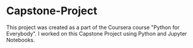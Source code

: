 # Capstone-Project

This project was created as a part of the Coursera course "Python for Everybody". I worked on this Capstone Project using Python and Jupyter Notebooks. 
